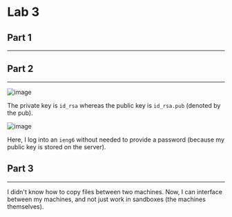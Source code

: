 # Lab 3

## Part 1

***



## Part 2

***

![image](https://github.com/AskewParity/cse15l-lab-reports/assets/147351354/57421f01-b1bd-4b8c-843b-1a983dcade49)

The private key is `id_rsa` whereas the public key is `id_rsa.pub` (denoted by the pub).

![image](https://github.com/AskewParity/cse15l-lab-reports/assets/147351354/87cafb48-f575-436a-b3ad-2b244dc3ee7d)

Here, I log into an `ieng6` without needed to provide a password (because my public key is stored on the server).

## Part 3

***

I didn't know how to copy files between two machines. Now, I can interface between my machines, and not just work in sandboxes (the machines themselves). 
